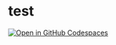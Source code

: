 # test     
  
<a href='https://codespaces.new/knot-test-organization/prueba'><img src='https://github.com/codespaces/badge.svg' alt='Open in GitHub Codespaces' style='max-width: 100%;'></a> 
    
 
   
 
 
